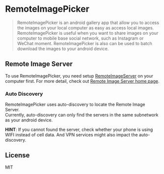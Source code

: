 RemoteImagePicker
=================

> RemoteImagePicker is an android gallery app that allow you to access the images on your local computer as easy as access local images.
> RemoteImagePicker is useful when you want to share images on your computer to mobile base social network, such as Instagram or WeChat moment.
> RemoteImagePicker is also can be used to batch download the images to your android device.

## Remote Image Server

To use RemoteImagePicker, you need setup [RemoteImageServer] on your computer first. For more detail, check out [Remote Image Server home page][RemoteImageServer].

### Auto Discovery

RemoteImagePicker uses auto-discovery to locate the Remote Image Server.  
Currently, auto-discovery can only find the servers in the same subnetwork as your android device.  

**HINT**: If you cannot found the server, check whether your phone is using WIFI instead of cell data. And VPN services might also impact the auto-discovery.

## License
MIT

[homepage]: https://github.com/timnew/RemoteImageServer

[RemoteImageServer]: https://github.com/timnew/RemoteImageServer
